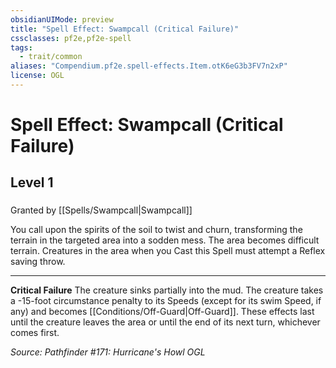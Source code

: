```yaml
---
obsidianUIMode: preview
title: "Spell Effect: Swampcall (Critical Failure)"
cssclasses: pf2e,pf2e-spell
tags:
  - trait/common
aliases: "Compendium.pf2e.spell-effects.Item.otK6eG3b3FV7n2xP"
license: OGL
---
```

# Spell Effect: Swampcall (Critical Failure)
## Level 1
### 






Granted by [[Spells/Swampcall|Swampcall]]

You call upon the spirits of the soil to twist and churn, transforming the terrain in the targeted area into a sodden mess. The area becomes difficult terrain. Creatures in the area when you Cast this Spell must attempt a Reflex saving throw.

* * *

**Critical Failure** The creature sinks partially into the mud. The creature takes a -15-foot circumstance penalty to its Speeds (except for its swim Speed, if any) and becomes [[Conditions/Off-Guard|Off-Guard]]. These effects last until the creature leaves the area or until the end of its next turn, whichever comes first.

*Source: Pathfinder #171: Hurricane's Howl*
*OGL*